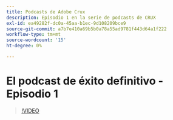```yaml
---
title: Podcasts de Adobe Crux
description: Episodio 1 en la serie de podcasts de CRUX
exl-id: ea49282f-dc0a-45aa-b1ec-9d108209bce9
source-git-commit: a7b7e410a69b5b0a78a55ad9781f443d64a1f222
workflow-type: tm+mt
source-wordcount: '15'
ht-degree: 0%

---
```


# El podcast de éxito definitivo - Episodio 1

>[!VIDEO](https://video.tv.adobe.com/v/3428393?quality=12learn=on)

